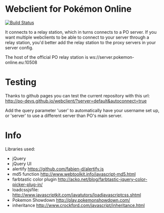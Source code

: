 Webclient for Pokémon Online
============================
[![Build Status](https://travis-ci.org/po-devs/webclient.png)](https://travis-ci.org/po-devs/webclient)

It connects to a relay station, which in turns connects to a PO server. If
you want multiple webclients to be able to connect to your server through
a relay station, you'd better add the relay station to the proxy servers
in your server config.

The host of the official PO relay station is ws://server.pokemon-online.eu:10508


Testing
=======

Thanks to github pages you can test the current repository with this url: http://po-devs.github.io/webclient/?server=default&autoconnect=true

Add the query parameter 'user' to automatically have your username set up, or 'server' to use a different server than PO's main server.

Info
====

Libraries used:
- jQuery
- jQuery UI
- alertify https://github.com/fabien-d/alertify.js
- md5 function http://www.webtoolkit.info/javascript-md5.html
- farbtastic color plugin http://acko.net/blog/farbtastic-jquery-color-picker-plug-in/
- loadcssjsfile: http://www.javascriptkit.com/javatutors/loadjavascriptcss.shtml
- Pokemon Showdown http://play.pokemonshowdown.com/
- inheritance http://www.crockford.com/javascript/inheritance.html
